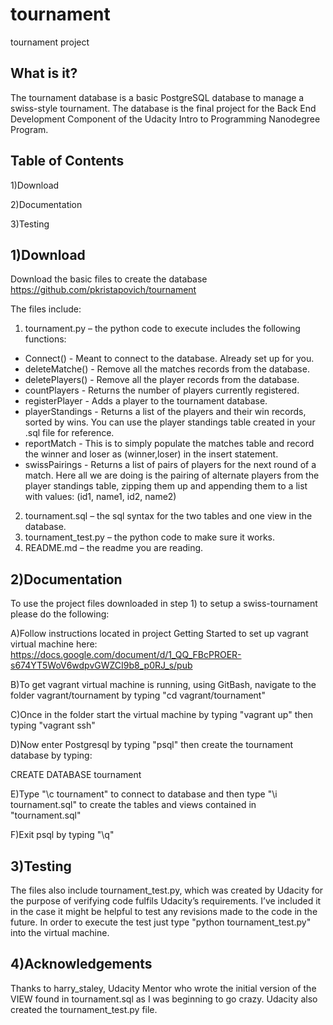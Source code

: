 # tournament
tournament project

What is it?
-----------

The tournament database is a basic PostgreSQL database to manage a swiss-style tournament. The database is the final project for the Back End Development Component of the Udacity Intro to Programming Nanodegree Program.

Table of Contents
------------------

1)Download 

2)Documentation

3)Testing


1)Download
-----------

Download the basic files to create the database https://github.com/pkristapovich/tournament

The files include:

1. tournament.py – the python code to execute includes the following functions:
  * Connect() - Meant to connect to the database. Already set up for you.
  * deleteMatche() - Remove all the matches records from the database.
  * deletePlayers() - Remove all the player records from the database.
  * countPlayers - Returns the number of players currently registered.
  * registerPlayer - Adds a player to the tournament database.
  * playerStandings - Returns a list of the players and their win records, sorted by wins. You can use the player standings table created in your .sql file for reference.
  * reportMatch - This is to simply populate the matches table and record the winner and loser as (winner,loser) in the insert statement.
  * swissPairings - Returns a list of pairs of players for the next round of a match. Here all we are doing is the pairing of alternate players from the player standings table, zipping them up and appending them to a list with values:
(id1, name1, id2, name2)
2. tournament.sql – the sql syntax for the two tables and one view in the database.
3. tournament_test.py – the python code to make sure it works.
4. README.md – the readme you are reading.




2)Documentation
-------------

To use the project files downloaded in step 1) to setup a swiss-tournament please do the following:

A)Follow instructions located in project Getting Started to set up vagrant virtual machine here: https://docs.google.com/document/d/1_QQ_FBcPROER-s674YT5WoV6wdpvGWZCI9b8_p0RJ_s/pub

B)To get vagrant virtual machine is running, using GitBash, navigate to the folder vagrant/tournament by typing "cd vagrant/tournament"

C)Once in the folder start the virtual machine by typing "vagrant up" then typing "vagrant ssh"

D)Now enter Postgresql by typing "psql" then create the tournament database by typing:

CREATE DATABASE tournament

E)Type "\c tournament" to connect to database and then type "\i tournament.sql" to create the tables and views contained in "tournament.sql"

F)Exit psql by typing "\q"


3)Testing
----------

The files also include tournament_test.py, which was created by Udacity for the purpose of verifying code fulfils Udacity’s requirements. I’ve included it in the case it might be helpful to test any revisions made to the code in the future. In order to execute the test just type "python tournament_test.py" into the virtual machine.


4)Acknowledgements
------------------

Thanks to harry_staley, Udacity Mentor who wrote the initial version of the VIEW found in tournament.sql as I was beginning to go crazy. Udacity also created the tournament_test.py file.
